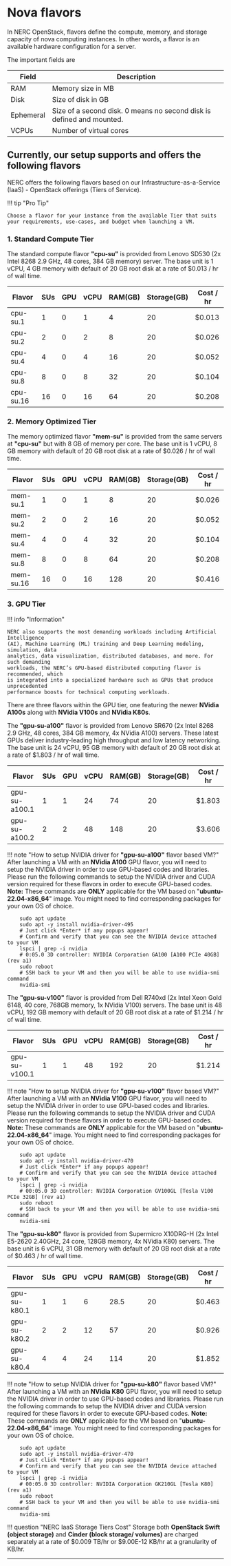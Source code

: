 # Nova flavors

In NERC OpenStack, flavors define the compute, memory, and storage capacity of
nova computing instances. In other words, a flavor is an available hardware
configuration for a server.

The important fields are

| Field      | Description                                      |
|------------|--------------------------------------------------|
| RAM        | Memory size in MB                                |
| Disk       | Size of disk in GB                               |
| Ephemeral  | Size of a second disk. 0 means no second disk is defined and mounted.   |
| VCPUs      | Number of virtual cores                          |

## Currently, our setup supports and offers the following flavors

NERC offers the following flavors based on our Infrastructure-as-a-Service
(IaaS) - OpenStack offerings (Tiers of Service).

!!! tip "Pro Tip"

    Choose a flavor for your instance from the available Tier that suits your requirements, use-cases, and budget when launching a VM.

### 1. Standard Compute Tier

The standard compute flavor **"cpu-su"** is provided from Lenovo SD530 (2x Intel
8268 2.9 GHz, 48 cores, 384 GB memory) server. The base unit is 1 vCPU, 4 GB
memory with default of 20 GB root disk at a rate of $0.013 / hr of wall time.

| Flavor        | SUs | GPU | vCPU  | RAM(GB) | Storage(GB) | Cost / hr |
|---------------|-----|-----|-------|---------|-------------|-----------|
|cpu-su.1       |1    |0    |1      |4        |20           |$0.013     |
|cpu-su.2       |2    |0    |2      |8        |20           |$0.026     |
|cpu-su.4       |4    |0    |4      |16       |20           |$0.052     |
|cpu-su.8       |8    |0    |8      |32       |20           |$0.104     |
|cpu-su.16      |16   |0    |16     |64       |20           |$0.208     |

### 2. Memory Optimized Tier

The memory optimized flavor **"mem-su"** is provided from the same servers at
**"cpu-su"** but with 8 GB of memory per core. The base unit is 1 vCPU, 8 GB
memory with default of 20 GB root disk at a rate of $0.026 / hr of wall time.

| Flavor        | SUs | GPU | vCPU  | RAM(GB) | Storage(GB) | Cost / hr |
|---------------|-----|-----|-------|---------|-------------|-----------|
|mem-su.1       |1    |0    |1      |8        |20           |$0.026     |
|mem-su.2       |2    |0    |2      |16       |20           |$0.052     |
|mem-su.4       |4    |0    |4      |32       |20           |$0.104     |
|mem-su.8       |8    |0    |8      |64       |20           |$0.208     |
|mem-su.16      |16   |0    |16     |128      |20           |$0.416     |

### 3. GPU Tier

!!! info "Information"

    NERC also supports the most demanding workloads including Artificial Intelligence
    (AI), Machine Learning (ML) training and Deep Learning modeling, simulation, data
    analytics, data visualization, distributed databases, and more. For such demanding
    workloads, the NERC’s GPU-based distributed computing flavor is recommended, which
    is integrated into a specialized hardware such as GPUs that produce unprecedented
    performance boosts for technical computing workloads.

There are three flavors within the GPU tier, one featuring the newer
**NVidia A100s** along with **NVidia V100s** and **NVidia K80s**.

The **"gpu-su-a100"** flavor is provided from Lenovo SR670 (2x Intel 8268 2.9 GHz,
48 cores, 384 GB memory, 4x NVidia A100) servers. These latest GPUs deliver
industry-leading high throughput and low latency networking. The base unit is 24
vCPU, 95 GB memory with default of 20 GB root disk at a rate of $1.803 / hr of
wall time.

| Flavor        | SUs | GPU | vCPU  | RAM(GB) | Storage(GB) | Cost / hr |
|---------------|-----|-----|-------|---------|-------------|-----------|
|gpu-su-a100.1  |1    |1    |24     |74       |20           |$1.803     |
|gpu-su-a100.2  |2    |2    |48     |148      |20           |$3.606     |

!!! note "How to setup NVIDIA driver for **"gpu-su-a100"** flavor based VM?"
    After launching a VM with an **NVidia A100** GPU flavor, you will need to
    setup the NVIDIA driver in order to use GPU-based codes and libraries.
    Please run the following commands to setup the NVIDIA driver and CUDA
    version required for these flavors in order to execute GPU-based codes.
    **Note:** These commands are **ONLY** applicable for the VM based on
    "**ubuntu-22.04-x86_64**" image. You might need to find corresponding
    packages for your own OS of choice.

        sudo apt update
        sudo apt -y install nvidia-driver-495
        # Just click *Enter* if any popups appear!
        # Confirm and verify that you can see the NVIDIA device attached to your VM
        lspci | grep -i nvidia
        # 0:05.0 3D controller: NVIDIA Corporation GA100 [A100 PCIe 40GB] (rev a1)
        sudo reboot
        # SSH back to your VM and then you will be able to use nvidia-smi command
        nvidia-smi

The **"gpu-su-v100"** flavor is provided from Dell R740xd (2x Intel Xeon Gold 6148,
40 core, 768GB memory, 1x NVidia V100) servers. The base unit is 48 vCPU, 192 GB
memory with default of 20 GB root disk at a rate of $1.214 / hr of wall time.

| Flavor        | SUs | GPU | vCPU  | RAM(GB) | Storage(GB) | Cost / hr |
|---------------|-----|-----|-------|---------|-------------|-----------|
|gpu-su-v100.1  |1    |1    |48     |192      |20           |$1.214     |

!!! note "How to setup NVIDIA driver for **"gpu-su-v100"** flavor based VM?"
    After launching a VM with an **NVidia V100** GPU flavor, you will need to
    setup the NVIDIA driver in order to use GPU-based codes and libraries.
    Please run the following commands to setup the NVIDIA driver and CUDA
    version required for these flavors in order to execute GPU-based codes.
    **Note:** These commands are **ONLY** applicable for the VM based on
    "**ubuntu-22.04-x86_64**" image. You might need to find corresponding
    packages for your own OS of choice.

        sudo apt update
        sudo apt -y install nvidia-driver-470
        # Just click *Enter* if any popups appear!
        # Confirm and verify that you can see the NVIDIA device attached to your VM
        lspci | grep -i nvidia
        # 00:05.0 3D controller: NVIDIA Corporation GV100GL [Tesla V100 PCIe 32GB] (rev a1)
        sudo reboot
        # SSH back to your VM and then you will be able to use nvidia-smi command
        nvidia-smi

The **"gpu-su-k80"** flavor is provided from Supermicro X10DRG-H (2x Intel
E5-2620 2.40GHz, 24 core, 128GB memory, 4x NVidia K80) servers. The base unit
is 6 vCPU, 31 GB memory with default of 20 GB root disk at a rate of $0.463 /
hr of wall time.

| Flavor       | SUs | GPU | vCPU  | RAM(GB) | Storage(GB) | Cost / hr |
|--------------|-----|-----|-------|---------|-------------|-----------|
|gpu-su-k80.1  |1    |1    |6      |28.5     |20           |$0.463     |
|gpu-su-k80.2  |2    |2    |12     |57       |20           |$0.926     |
|gpu-su-k80.4  |4    |4    |24     |114      |20           |$1.852     |

!!! note "How to setup NVIDIA driver for **"gpu-su-k80"** flavor based VM?"
    After launching a VM with an **NVidia K80** GPU flavor, you will need to
    setup the NVIDIA driver in order to use GPU-based codes and libraries.
    Please run the following commands to setup the NVIDIA driver and CUDA
    version required for these flavors in order to execute GPU-based codes.
    **Note:** These commands are **ONLY** applicable for the VM based on
    "**ubuntu-22.04-x86_64**" image. You might need to find corresponding
    packages for your own OS of choice.

        sudo apt update
        sudo apt -y install nvidia-driver-470
        # Just click *Enter* if any popups appear!
        # Confirm and verify that you can see the NVIDIA device attached to your VM
        lspci | grep -i nvidia
        # 00:05.0 3D controller: NVIDIA Corporation GK210GL [Tesla K80] (rev a1)
        sudo reboot
        # SSH back to your VM and then you will be able to use nvidia-smi command
        nvidia-smi

!!! question "NERC IaaS Storage Tiers Cost"
    Storage both **OpenStack Swift (object storage)** and
    **Cinder (block storage/ volumes)** are charged separately at a rate of
    $0.009 TB/hr or $9.00E-12 KB/hr at a granularity of KB/hr.

---
